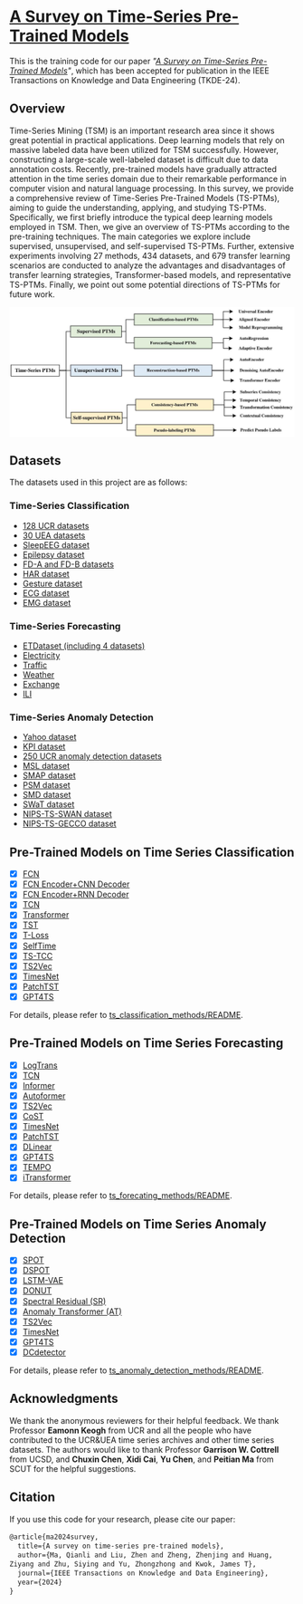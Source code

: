 # [A Survey on Time-Series Pre-Trained Models](https://arxiv.org/abs/2305.10716v2)

This is the training code for our paper *"[A Survey on Time-Series Pre-Trained Models](https://arxiv.org/abs/2305.10716v2)"*, which has been accepted for publication in the IEEE Transactions on Knowledge and Data Engineering (TKDE-24).

## Overview

Time-Series Mining (TSM) is an important research area since it shows great potential in practical applications. Deep learning models that rely on massive labeled data have been utilized for TSM successfully. However, constructing a large-scale well-labeled dataset is difficult due to data annotation costs. 
Recently, pre-trained models have gradually attracted attention in the time series domain due to their remarkable performance in computer vision and natural language processing. In this survey, we provide a comprehensive review of Time-Series Pre-Trained Models (TS-PTMs), aiming to guide the understanding, applying, and studying TS-PTMs. 
Specifically, we first briefly introduce the typical deep learning models employed in TSM. Then, we give an overview of TS-PTMs according to the pre-training techniques. The main categories we explore include supervised, unsupervised, and self-supervised TS-PTMs.
Further, extensive experiments involving  27 methods, 434 datasets, and 679 transfer learning scenarios are conducted to analyze the advantages and disadvantages of transfer learning strategies, Transformer-based models, and representative TS-PTMs. Finally, we point out some potential directions of TS-PTMs for future work.

<p align="center">
    <img src="pictures/framework.jpg" width="1000" align="center">
</p>


## Datasets
The datasets used in this project are as follows:
### Time-Series Classification
* [128 UCR datasets](https://www.cs.ucr.edu/~eamonn/time_series_data_2018/UCRArchive_2018.zip)
* [30 UEA datasets](http://www.timeseriesclassification.com/Downloads/Archives/Multivariate2018_arff.zip)
* [SleepEEG dataset](https://www.physionet.org/content/sleep-edfx/1.0.0/) 
* [Epilepsy dataset](https://repositori.upf.edu/handle/10230/42894) 
* [FD-A and FD-B datasets](https://mb.uni-paderborn.de/en/kat/main-research/datacenter/bearing-datacenter/data-sets-and-download) 
* [HAR dataset](https://archive.ics.uci.edu/ml/datasets/Human+Activity+Recognition+Using+Smartphones) 
* [Gesture dataset](http://www.timeseriesclassification.com/description.php?Dataset=UWaveGestureLibrary) 
* [ECG dataset](https://physionet.org/content/challenge-2017/1.0.0/) 
* [EMG dataset](https://physionet.org/content/emgdb/1.0.0/) 

### Time-Series Forecasting
* [ETDataset (including 4 datasets)](https://archive.ics.uci.edu/ml/datasets/ElectricityLoadDiagrams20112014)
* [Electricity](https://archive.ics.uci.edu/ml/datasets/ElectricityLoadDiagrams20112014)
* [Traffic](http://pems.dot.ca.gov)
* [Weather](https://www.bgc-jena.mpg.de/wetter)
* [Exchange](https://github.com/laiguokun/multivariate-time-series-data)
* [ILI](https://gis.cdc.gov/grasp/fluview/fluportaldashboard.html)

### Time-Series Anomaly Detection
* [Yahoo dataset](https://webscope.sandbox.yahoo.com/catalog.php?datatype=s&did=70) 
* [KPI dataset](http://test-10056879.file.myqcloud.com/10056879/test/20180524_78431960010324/KPI%E5%BC%82%E5%B8%B8%E6%A3%80%E6%B5%8B%E5%86%B3%E8%B5%9B%E6%95%B0%E6%8D%AE%E9%9B%86.zip)
* [250 UCR anomaly detection datasets](https://wu.renjie.im/research/anomaly-benchmarks-are-flawed/#ucr-time-series-anomaly-archiv) 
* [MSL dataset](https://github.com/khundman/telemanom) 
* [SMAP dataset](https://github.com/eBay/RANSynCoders) 
* [PSM dataset](https://github.com/khundman/telemanom) 
* [SMD dataset](https://github.com/NetManAIOps/OmniAnomaly) 
* [SWaT dataset](https://itrust.sutd.edu.sg/itrust-labs_datasets/dataset_info/#swat) 
* [NIPS-TS-SWAN dataset](https://github.com/datamllab/tods/tree/benchmark/benchmark) 
* [NIPS-TS-GECCO dataset](https://github.com/datamllab/tods/tree/benchmark/benchmark) 



## Pre-Trained Models on Time Series Classification
- [x] [FCN](https://github.com/cauchyturing/UCR_Time_Series_Classification_Deep_Learning_Baseline)
- [x] [FCN Encoder+CNN Decoder](https://github.com/qianlima-lab/time-series-ptms/blob/master/ts_classification_methods/model/tsm_model.py)
- [x] [FCN Encoder+RNN Decoder](https://github.com/qianlima-lab/time-series-ptms/blob/master/ts_classification_methods/model/tsm_model.py)
- [x] [TCN](https://github.com/White-Link/UnsupervisedScalableRepresentationLearningTimeSeries)
- [x] [Transformer](https://github.com/gzerveas/mvts_transformer)
- [x] [TST](https://github.com/gzerveas/mvts_transformer)
- [x] [T-Loss](https://github.com/White-Link/UnsupervisedScalableRepresentationLearningTimeSeries)
- [x] [SelfTime](https://github.com/haoyfan/SelfTime)
- [x] [TS-TCC](https://github.com/emadeldeen24/TS-TCC)
- [x] [TS2Vec](https://github.com/zhihanyue/ts2vec)
- [x] [TimesNet](https://github.com/thuml/TimesNet)
- [x] [PatchTST](https://github.com/yuqinie98/PatchTST)
- [x] [GPT4TS](https://github.com/DAMO-DI-ML/NeurIPS2023-One-Fits-All)

For details, please refer to [ts_classification_methods/README](https://github.com/qianlima-lab/time-series-ptms/blob/master/ts_classification_methods/README.md).

## Pre-Trained Models on Time Series Forecasting

- [x] [LogTrans](https://github.com/AIStream-Peelout/flow-forecast)
- [x] [TCN](https://github.com/locuslab/TCN)
- [x] [Informer](https://github.com/zhouhaoyi/Informer2020)
- [x] [Autoformer](https://github.com/thuml/autoformer)
- [x] [TS2Vec](https://github.com/zhihanyue/ts2vec)
- [x] [CoST](https://github.com/salesforce/CoST)
- [x] [TimesNet](https://github.com/thuml/TimesNet)
- [x] [PatchTST](https://github.com/yuqinie98/PatchTST)
- [x] [DLinear](https://github.com/vivva/DLinear)
- [x] [GPT4TS](https://github.com/DAMO-DI-ML/NeurIPS2023-One-Fits-All)
- [x] [TEMPO](https://github.com/DC-research/TEMPO)
- [x] [iTransformer](https://github.com/thuml/iTransformer)

For details, please refer to [ts_forecating_methods/README](https://github.com/qianlima-lab/transfer-to-transformer-tsm/blob/master/ts_forecasting_methods/README.md).

## Pre-Trained Models on Time Series Anomaly Detection

- [x] [SPOT](https://github.com/limjcst/ads-evt)
- [x] [DSPOT](https://github.com/limjcst/ads-evt)
- [x] [LSTM-VAE](https://github.com/SchindlerLiang/VAE-for-Anomaly-Detection)
- [x] [DONUT](https://github.com/NetManAIOps/donut)
- [x] [Spectral Residual (SR)](https://dl.acm.org/doi/10.1145/3292500.3330680)
- [x] [Anomaly Transformer (AT)](https://github.com/spencerbraun/anomaly_transformer_pytorch)
- [x] [TS2Vec](https://github.com/zhihanyue/ts2vec)
- [x] [TimesNet](https://github.com/thuml/TimesNet)
- [x] [GPT4TS](https://github.com/DAMO-DI-ML/NeurIPS2023-One-Fits-All)
- [x] [DCdetector](https://github.com/DAMO-DI-ML/KDD2023-DCdetector)

For details, please refer to [ts_anomaly_detection_methods/README](https://github.com/qianlima-lab/transfer-to-transformer-tsm/blob/master/ts_anomaly_detection_methods/README.md).

## Acknowledgments
We thank the anonymous reviewers for their helpful feedback. We thank Professor **Eamonn Keogh** from UCR and all the people who have contributed to the UCR\&UEA time series archives and other time series datasets. The authors would like to thank 
Professor **Garrison W. Cottrell** from UCSD, and **Chuxin Chen**, **Xidi Cai**, **Yu Chen**, and **Peitian Ma** from SCUT for the helpful suggestions. 

## Citation
If you use this code for your research, please cite our paper:
```
@article{ma2024survey,
  title={A survey on time-series pre-trained models},
  author={Ma, Qianli and Liu, Zhen and Zheng, Zhenjing and Huang, Ziyang and Zhu, Siying and Yu, Zhongzhong and Kwok, James T},
  journal={IEEE Transactions on Knowledge and Data Engineering},
  year={2024}
}
```

